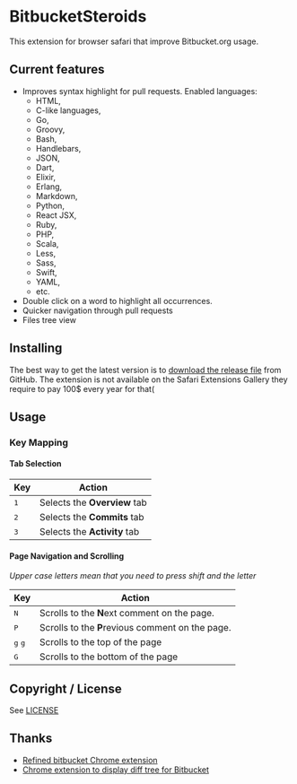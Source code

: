 # BitbucketSteroids
This extension for browser safari that improve Bitbucket.org usage.

## Current features
- Improves syntax highlight for pull requests. Enabled languages:
  - HTML,
  - C-like languages,
  - Go,
  - Groovy,
  - Bash,
  - Handlebars,
  - JSON,
  - Dart,
  - Elixir,
  - Erlang,
  - Markdown,
  - Python,
  - React JSX,
  - Ruby,
  - PHP,
  - Scala,
  - Less,
  - Sass,
  - Swift,
  - YAML,
  - etc.
- Double click on a word to highlight all occurrences.
- Quicker navigation through pull requests
- Files tree view

## Installing
The best way to get the latest version is to [download the release file](https://github.com/bukashk0zzz/BitbucketSteroids/releases/latest) from GitHub.
The extension is not available on the Safari Extensions Gallery they require to pay 100$ every year for that(

## Usage

### Key Mapping

#### Tab Selection
Key | Action
--- | ---
<kbd>1</kbd> | Selects the **Overview** tab
<kbd>2</kbd> | Selects the **Commits** tab
<kbd>3</kbd> | Selects the **Activity** tab

#### Page Navigation and Scrolling

*Upper case letters mean that you need to press shift and the letter*

Key | Action
--- | ---
<kbd>N</kbd> | Scrolls to the **N**ext comment on the page.
<kbd>P</kbd> | Scrolls to the **P**revious comment on the page.
<kbd>g</kbd> <kbd>g</kbd> | Scrolls to the top of the page
<kbd>G</kbd> | Scrolls to the bottom of the page

## Copyright / License
See [LICENSE](https://github.com/bukashk0zzz/BitbucketSteroids/blob/master/LICENSE)

## Thanks
- [Refined bitbucket Chrome extension](https://github.com/andremw/refined-bitbucket)
- [Chrome extension to display diff tree for Bitbucket](https://github.com/minhdam/BitbucketDiffTree)
